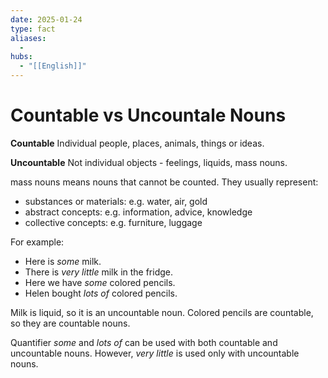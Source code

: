 ```yaml
---
date: 2025-01-24
type: fact
aliases:
  -
hubs:
  - "[[English]]"
---
```


# Countable vs Uncountale Nouns

**Countable**
Individual people, places, animals, things or ideas.

**Uncountable**
Not individual objects - feelings, liquids, mass nouns.

mass nouns means nouns that cannot be counted. They usually represent:
- substances or materials: e.g. water, air, gold
- abstract concepts: e.g. information, advice, knowledge
- collective concepts: e.g. furniture, luggage


For example:
- Here is _some_ milk.
- There is _very little_ milk in the fridge.
- Here we have _some_ colored pencils.
- Helen bought _lots of_ colored pencils.
 
 Milk is liquid, so it is an uncountable noun. Colored pencils are countable, so they are countable nouns.

 Quantifier _some_ and _lots of_ can be used with both countable and uncountable nouns. However, _very little_ is used only with uncountable nouns.

